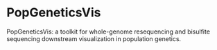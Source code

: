 # PopGeneticsVis
PopGeneticsVis: a toolkit for whole-genome resequencing and bisulfite sequencing downstream visualization in population genetics.
